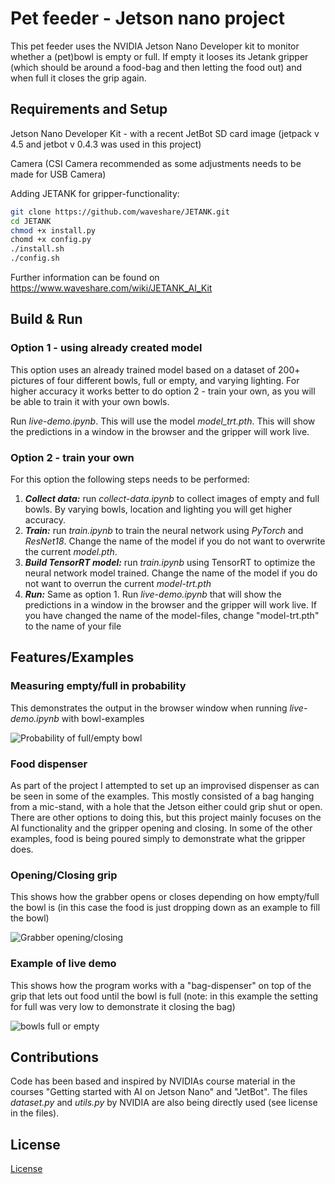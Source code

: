 # Pet feeder - Jetson nano project
This pet feeder uses the NVIDIA Jetson Nano Developer kit to monitor whether a (pet)bowl is empty or full. If empty it looses its Jetank gripper (which should be around a food-bag and then letting the food out) and when full it closes the grip again. 
 
## Requirements and Setup
Jetson Nano Developer Kit - with a recent JetBot SD card image (jetpack v 4.5 and jetbot v 0.4.3 was used in this project) 

Camera (CSI Camera recommended as some adjustments needs to be made for USB Camera)

Adding JETANK for gripper-functionality:

```bash
git clone https://github.com/waveshare/JETANK.git 
cd JETANK 
chmod +x install.py
chomd +x config.py
./install.sh
./config.sh
```
Further information can be found on https://www.waveshare.com/wiki/JETANK_AI_Kit

## Build & Run
### Option 1 - using already created model
This option uses an already trained model based on a dataset of 200+ pictures of four different bowls, full or empty, and varying lighting. For higher accuracy it works better to do option 2 - train your own, as you will be able to train it with your own bowls.

Run *live-demo.ipynb*. This will use the model *model_trt.pth*. This will show the predictions in a window in the browser and the gripper will work live.

### Option 2 - train your own

For this option the following steps needs to be performed:

1. ***Collect data:*** run *collect-data.ipynb* to collect images of empty and full bowls. By varying bowls, location and lighting you will get higher accuracy.
2. ***Train:*** run *train.ipynb* to train the neural network using *PyTorch* and *ResNet18*. Change the name of the model if you do not want to overwrite the current *model.pth*.
3. ***Build TensorRT model:*** run *train.ipynb* using TensorRT to optimize the neural network model trained. Change the name of the model if you do not want to overrun the current *model-trt.pth*
4. ***Run:*** Same as option 1. Run *live-demo.ipynb* that will show the predictions in a window in the browser and the gripper will work live. If you have changed the name of the model-files, change "model-trt.pth" to the name of your file

## Features/Examples
### Measuring empty/full in probability
This demonstrates the output in the browser window when running *live-demo.ipynb* with bowl-examples

![Probability of full/empty bowl](examples/gif-prob-bowl.gif)

### Food dispenser
As part of the project I attempted to set up an improvised dispenser as can be seen in some of the examples. This mostly consisted of a bag hanging from a mic-stand, with a hole that the Jetson either could grip shut or open. There are other options to doing this, but this project mainly focuses on the AI functionality and the gripper opening and closing. In some of the other examples, food is being poured simply to demonstrate what the gripper does.

### Opening/Closing grip
This shows how the grabber opens or closes depending on how empty/full the bowl is (in this case the food is just dropping down as an example to fill the bowl)

![Grabber opening/closing](examples/gif-grabber.gif)

### Example of live demo
This shows how the program works with a "bag-dispenser" on top of the grip that lets out food until the bowl is full (note: in this example the setting for full was very low to demonstrate it closing the bag)

![bowls full or empty](examples/gif-bag-bowl.gif)

## Contributions
Code has been based and inspired by NVIDIAs course material in the courses "Getting started with AI on Jetson Nano" and "JetBot". The files *dataset.py* and *utils.py* by NVIDIA are also being directly used (see license in the files).

## License
[License](./LICENSE) 



